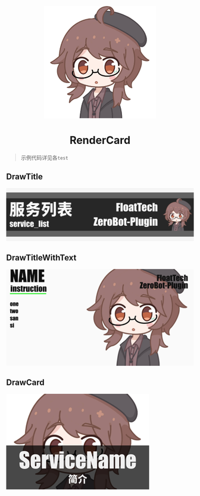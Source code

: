 <div align="center">
  <img src=".github/warma.png" alt="沃玛" width = "300">
  </a><br>
  <h1>RenderCard</h1>
</div>

> 示例代码详见各`test`

## DrawTitle
![服务列表](.github/DrawTitle.png)

## DrawTitleWithText
![用法](.github/DrawtitleWithText.png)

## DrawCard
![服务](.github/DrawCard.png)
